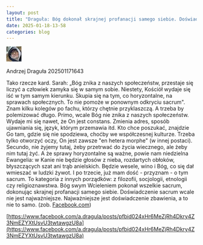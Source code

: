 ```yaml
---
layout: post
title: "Draguła: Bóg dokonał skrajnej profanacji samego siebie. Doświadczenie sacrum wcale nie jest najważniejsze"
date: 2025-01-18-13-58
categories: blog
---
```


<!--# Mój pierwszy wpis-->

![Andrzej Draguła](assets/images/andrzej-dragula.jpg)
<!-- <img src="/assets/images/andrzej-dragula.jpg" alt="Andrzej Draguła" style="float: left; margin-right: 10px;"> k-->

Andrzej Draguła
202501171643

<!--![Andrzej Draguła](_posts/img/andrzej-dragula.jpg)-->
<!--![Andrzej Draguła](img/andrzej-dragula.jpg)-->

Tako rzecze kard. Sarah: „Bóg znika z naszych społeczeństw, przestaje się liczyć a człowiek zamyka się w samym sobie. Niestety, Kościół wydaje się iść w tym samym kierunku. Skupia się na tym, co horyzontalne, na sprawach społecznych. To nie pomoże w ponownym odkryciu sacrum". Znam kilku kolegów po fachu, którzy chętnie przyklaszczą. A trzeba by polemizować długo. Primo, wcale Bóg nie znika z naszych społeczeństw. Wydaje mi się nawet, że On jest constans. Zmienia adres, sposób ujawniania się, język, którym przemawia itd. Kto chce poszukać, znajdzie Go tam, gdzie się nie spodziewa, choćby we współczesnej kulturze. Trzeba tylko otworzyć oczy, On jest zawsze "en hetera morphe" (w innej postaci). Secundo, nie żyjemy tutaj, żeby przetrwać do życia wiecznego, ale żeby nim tutaj żyć. A że sprawy horyzontalne są ważne, powie nam niedzielna Ewangelia: w Kanie nie będzie głosów z nieba, rozdartych obłoków, błyszczących szat ani trąb anielskich. Będzie wesele, wino i Bóg, co się dał wmieszać w ludzki żywot. I po trzecie, już mam dość - przyznam - o tym sacrum. To kategoria z innych porządków: z filozofii, socjologii, etnologii czy religioznawstwa. Bóg swym Wcieleniem pokonał wszelkie sacrum, dokonując skrajnej profanacji samego siebie. Doświadczenie sacrum wcale nie jest najważniejsze. Najważniejsze jest doświadczenie zbawienia, a to nie to samo. (zob. [Facebook.com](https://www.facebook.com/a.dragula/posts/pfbid024xHr6MeZjRh4Dkry4Z3NmEZYXtUsvU3twtawgzU8a))

[https://www.facebook.com/a.dragula/posts/pfbid024xHr6MeZjRh4Dkry4Z3NmEZYXtUsvU3twtawgzU8a](https://www.facebook.com/a.dragula/posts/pfbid024xHr6MeZjRh4Dkry4Z3NmEZYXtUsvU3twtawgzU8a)

<!--
- **Pogrubiony tekst**: '**tekst**'
- *Kursywa*: '*tekst*'
- Link do strony: '[Google](https://google.com)'
-->
